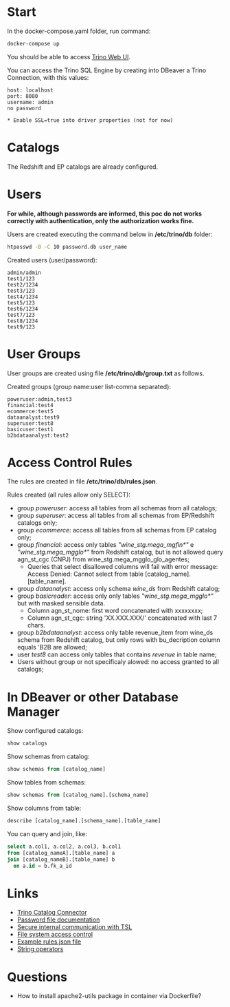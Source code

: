 # Start
In the docker-compose.yaml folder, run command:

```bash 
docker-compose up
```

You should be able to access [Trino Web UI](http://localhost:8080).


You can access the Trino SQL Engine by creating into DBeaver a Trino Connection, with this values:
```
host: localhost
port: 8080
username: admin
no password

* Enable SSL=true into driver properties (not for now)
```
# Catalogs

The Redshift and EP catalogs are already configured.


# Users

**For while, although passwords are informed, this poc do not works correctly with authentication, only the authorization works fine.**

Users are created executing the command below in **/etc/trino/db** folder:

```bash
htpasswd -B -C 10 password.db user_name
```

Created users (user/password):
```
admin/admin
test1/123
test2/1234
test3/123
test4/1234
test5/123
test6/1234
test7/123
test8/1234
test9/123
```

# User Groups

User groups are created using file **/etc/trino/db/group.txt** as follows.

Created groups (group name:user list-comma separated):
```
poweruser:admin,test3
financial:test4
ecommerce:test5
dataanalyst:test9
superuser:test8
basicuser:test1
b2bdataanalyst:test2
```

# Access Control Rules

The rules are created in file **/etc/trino/db/rules.json**. 

Rules created (all rules allow only SELECT):
- group *poweruser*: access all tables from all schemas from all catalogs;
- group *superuser*: access all tables from all schemas from EP/Redshift catalogs only;
- group *ecommerce*: access all tables from all schemas from EP catalog only;
- group *financial*: access only tables _"wine_stg.mega_mgfin*"_ e _"wine_stg.mega_mgglo*"_ from Redshift catalog, but is not allowed query agn_st_cgc (CNPJ) from wine_stg.mega_mgglo_glo_agentes;
    - Queries that select disallowed columns will fail with error message:  Access Denied: Cannot select from table [catalog_name].[table_name].
- group *dataanalyst*: access only schema _wine_ds_ from Redshift catalog;
- group *basicreader*: access only only tables _"wine_stg.mega_mgglo*"_ but with masked sensible data.
    - Column agn_st_nome: first word concatenated with xxxxxxxx;
    - Column agn_st_cgc: string 'XX.XXX.XXX/' concatenated with last 7 chars.
- group *b2bdataanalyst*: access only table revenue_item from wine_ds schema from Redshift catalog, but only rows with bu_decription column equals 'B2B are allowed;
- user _test8_ can access only tables that contains *revenue* in table name;
- Users without group or not specificaly alowed: no access granted to all catalogs;


# In DBeaver or other Database Manager

Show configured catalogs:

```sql
show catalogs
```

Show schemas from catalog:
```sql
show schemas from [catalog_name]
```

Show tables from schemas:
```sql
show schemas from [catalog_name].[schema_name]
```

Show columns from table:
```sql
describe [catalog_name].[schema_name].[table_name]
```

You can query and join, like:
```sql
select a.col1, a.col2, a.col3, b.col1
from [catalog_nameA].[table_name] a
join [catalog_nameB].[table_name] b
  on a.id = b.fk_a_id
```




# Links 
- [Trino Catalog Connector](https://trino.io/docs/current/connector.html)
- [Password file documentation](https://trino.io/docs/current/security/password-file.html)
- [Secure internal communication with TSL](https://trino.io/docs/current/security/internal-communication.html)
- [File system access control](https://trino.io/docs/current/security/file-system-access-control.html)
- [Example rules.json file](https://github.com/operate-first/apps/blob/master/kfdefs/overlays/osc/osc-cl1/trino/configs/rules.json)
- [String operators](https://trino.io/docs/current/functions/string.html)

# Questions

- How to install apache2-utils package in container via Dockerfile?
